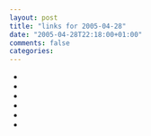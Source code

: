 ```yaml
---
layout: post
title: "links for 2005-04-28"
date: "2005-04-28T22:18:00+01:00"
comments: false
categories: 
---
```


<ul class="delicious">
<li>
</li>
<li>
</li>
<li>
</li>
<li>
</li>
<li>
</li>
<li>
</li>
</ul>


